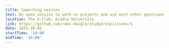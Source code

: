 ```yaml
---
title: Coworking session
text: An open session to work on projects and ask each other questions
location: The U-Club, Acadia University
link: https://github.com/remi-daigle/studyGroup/issues/5
date: 2015-10-02
startTime: '14:00'
endTime: '16:00'
---
```

